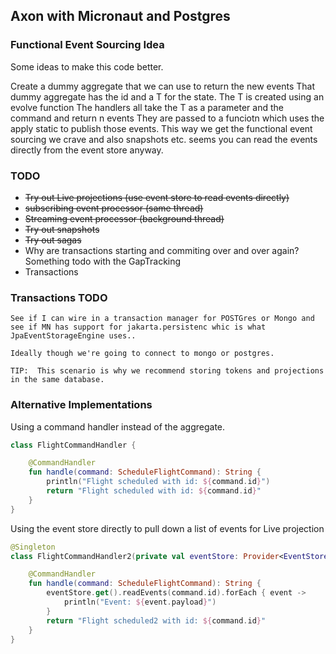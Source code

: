 ## Axon with Micronaut and Postgres

### Functional Event Sourcing Idea

Some ideas to make this code better.

Create a dummy aggregate that we can use to return the new events
That dummy aggregate has the id and a T for the state.
The T is created using an evolve function
The handlers all take the T as a parameter and the command and return n events
They are passed to a funciotn which uses the apply static to publish those events.
This way we get the functional event sourcing we crave and also snapshots etc.
seems you can read the events directly from the event store anyway.

### TODO

* ~~Try out Live projections (use event store to read events directly)~~
* ~~subscribing event processor (same thread)~~
* ~~Streaming event processor (background thread)~~
* ~~Try out snapshots~~
* ~~Try out sagas~~
* Why are transactions starting and commiting over and over again? Something todo with the GapTracking
* Transactions

### Transactions TODO

	See if I can wire in a transaction manager for POSTGres or Mongo and see if MN has support for jakarta.persistenc whic is what JpaEventStorageEngine uses..

	Ideally though we're going to connect to mongo or postgres.

	TIP:  This scenario is why we recommend storing tokens and projections in the same database.

### Alternative Implementations

Using a command handler instead of the aggregate.

```kotlin
class FlightCommandHandler {

	@CommandHandler
	fun handle(command: ScheduleFlightCommand): String {
		println("Flight scheduled with id: ${command.id}")
		return "Flight scheduled with id: ${command.id}"
	}
}
```

Using the event store directly to pull down a list of events for Live projection

```kotlin
@Singleton
class FlightCommandHandler2(private val eventStore: Provider<EventStore>) {

	@CommandHandler
	fun handle(command: ScheduleFlightCommand): String {
		eventStore.get().readEvents(command.id).forEach { event ->
			println("Event: ${event.payload}")
		}
		return "Flight scheduled2 with id: ${command.id}"
	}
}
```
